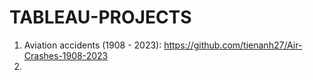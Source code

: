 # TABLEAU-PROJECTS

1. Aviation accidents (1908 - 2023): https://github.com/tienanh27/Air-Crashes-1908-2023
2. 
